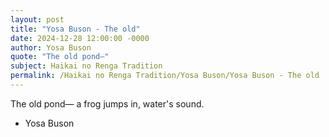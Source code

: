 ```yaml
---
layout: post
title: "Yosa Buson - The old"
date: 2024-12-28 12:00:00 -0000
author: Yosa Buson
quote: "The old pond—"
subject: Haikai no Renga Tradition
permalink: /Haikai no Renga Tradition/Yosa Buson/Yosa Buson - The old
---
```


The old pond—
a frog jumps in,
water's sound.

- Yosa Buson
